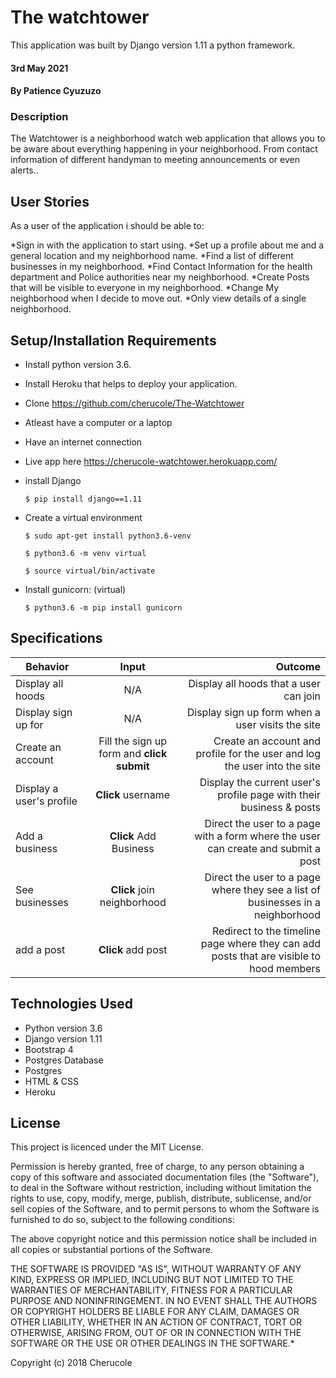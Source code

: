 # The watchtower

This application was built by Django version 1.11 a python framework.


#### 3rd May 2021

#### By Patience Cyuzuzo 

### Description

The Watchtower is a neighborhood watch web application that allows you to be aware about everything happening in your neighborhood. From contact information of different handyman to meeting announcements or even alerts..

## User Stories

As a user of the application i should be able to:

*Sign in with the application to start using.
*Set up a profile about me and a general location and my neighborhood name.
*Find a list of different businesses in my neighborhood.
*Find Contact Information for the health department and Police authorities near my neighborhood.
*Create Posts that will be visible to everyone in my neighborhood.
*Change My neighborhood when I decide to move out.
*Only view details of a single neighborhood.

## Setup/Installation Requirements

* Install python version 3.6.
* Install Heroku that helps to deploy your application.
* Clone https://github.com/cherucole/The-Watchtower
* Atleast have a computer or a laptop
* Have an internet connection
* Live app here https://cherucole-watchtower.herokuapp.com/

* install Django

   ```$ pip install django==1.11```

* Create a virtual environment

   `$ sudo apt-get install python3.6-venv`

   ```$ python3.6 -m venv virtual```

   ```$ source virtual/bin/activate```

* Install gunicorn: (virtual)

   ```$ python3.6 -m pip install gunicorn```


## Specifications

| Behavior        | Input           | Outcome  |
| ------------- |:-------------:| -----:|
| Display all hoods | N/A | Display all hoods that a user can join |
| Display sign up for | N/A | Display sign up form when a user visits the site |
| Create an account | Fill the sign up form and **click submit** | Create an account and profile for the user and log the user into the site |
| Display a user's profile | **Click** username | Display the current user's profile page with their business & posts |
| Add a business| **Click** Add Business | Direct the user to a page with a form where the user can create and submit a post |
| See businesses | **Click** join neighborhood | Direct the user to a page where they see a list of businesses in a neighborhood |
| add a post | **Click** add post | Redirect to the timeline page where they can add posts that are visible to hood members |


## Technologies Used

  * Python version 3.6
  * Django version 1.11
  * Bootstrap 4
  * Postgres Database
  * Postgres
  * HTML & CSS 
  * Heroku

## License

This project is licenced under the MIT License.

Permission is hereby granted, free of charge, to any person obtaining a copy of this software and associated documentation files (the "Software"), to deal in the Software without restriction, including without limitation the rights to use, copy, modify, merge, publish, distribute, sublicense, and/or sell copies of the Software, and to permit persons to whom the Software is furnished to do so, subject to the following conditions:

The above copyright notice and this permission notice shall be included in all copies or substantial portions of the Software.

THE SOFTWARE IS PROVIDED "AS IS", WITHOUT WARRANTY OF ANY KIND, EXPRESS OR IMPLIED, INCLUDING BUT NOT LIMITED TO THE WARRANTIES OF MERCHANTABILITY, FITNESS FOR A PARTICULAR PURPOSE AND NONINFRINGEMENT. IN NO EVENT SHALL THE AUTHORS OR COPYRIGHT HOLDERS BE LIABLE FOR ANY CLAIM, DAMAGES OR OTHER LIABILITY, WHETHER IN AN ACTION OF CONTRACT, TORT OR OTHERWISE, ARISING FROM, OUT OF OR IN CONNECTION WITH THE SOFTWARE OR THE USE OR OTHER DEALINGS IN THE SOFTWARE.*

Copyright (c) 2018 Cherucole


